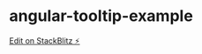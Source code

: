 # angular-tooltip-example

[Edit on StackBlitz ⚡️](https://stackblitz.com/edit/angular-tooltip-example)